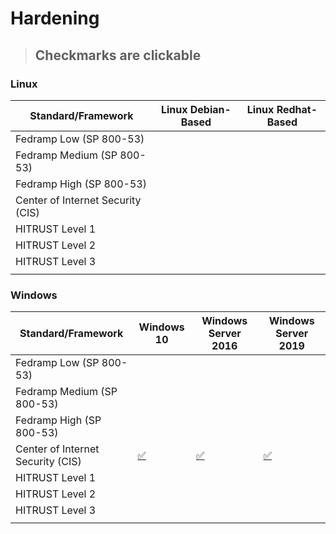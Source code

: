 # Hardening

> ## Checkmarks are clickable

### Linux

| Standard/Framework                | Linux Debian-Based | Linux Redhat-Based |
| --------------------------------- | ------------------ | ------------------ |
| Fedramp Low (SP 800-53)           |                    |                    |
| Fedramp Medium (SP 800-53)        |                    |                    |
| Fedramp High (SP 800-53)          |                    |                    |
| Center of Internet Security (CIS) |                    |                    |
| HITRUST Level 1                   |                    |                    |
| HITRUST Level 2                   |                    |                    |
| HITRUST Level 3                   |                    |                    |
|                                   |                    |                    |



### Windows

| Standard/Framework                | Windows 10 | Windows Server 2016 | Windows Server 2019 |
| --------------------------------- | ---------- | ------------------- | ------------------- |
| Fedramp Low (SP 800-53)           |            |                     |                     |
| Fedramp Medium (SP 800-53)        |            |                     |                     |
| Fedramp High (SP 800-53)          |            |                     |                     |
| Center of Internet Security (CIS) |[:white_check_mark:](/Windows/CIS)|[:white_check_mark:](/Windows/CIS)|[:white_check_mark:](/Windows/CIS)|
| HITRUST Level 1                   |            |                     |                     |
| HITRUST Level 2                   |            |                     |                     |
| HITRUST Level 3                   |            |                     |                     |
|                                   |            |                     |                     |













